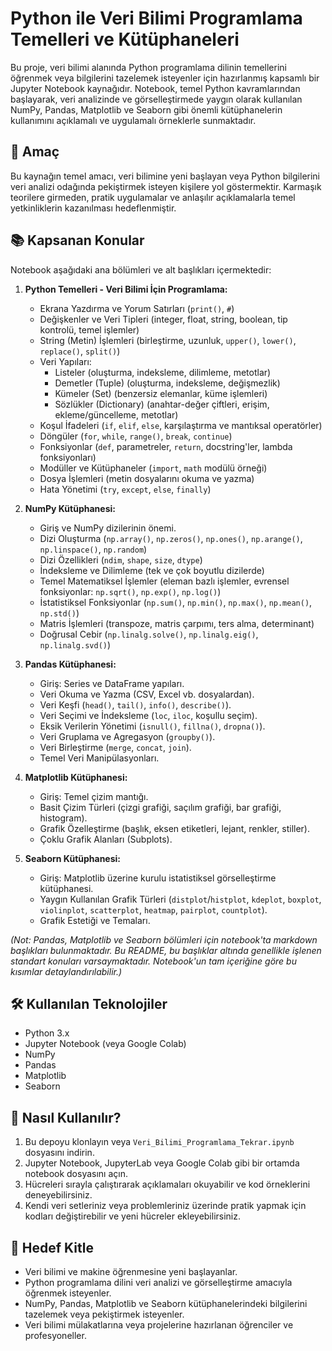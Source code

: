 # Python ile Veri Bilimi Programlama Temelleri ve Kütüphaneleri

Bu proje, veri bilimi alanında Python programlama dilinin temellerini öğrenmek veya bilgilerini tazelemek isteyenler için hazırlanmış kapsamlı bir Jupyter Notebook kaynağıdır. Notebook, temel Python kavramlarından başlayarak, veri analizinde ve görselleştirmede yaygın olarak kullanılan NumPy, Pandas, Matplotlib ve Seaborn gibi önemli kütüphanelerin kullanımını açıklamalı ve uygulamalı örneklerle sunmaktadır.

## 🎯 Amaç

Bu kaynağın temel amacı, veri bilimine yeni başlayan veya Python bilgilerini veri analizi odağında pekiştirmek isteyen kişilere yol göstermektir. Karmaşık teorilere girmeden, pratik uygulamalar ve anlaşılır açıklamalarla temel yetkinliklerin kazanılması hedeflenmiştir.

## 📚 Kapsanan Konular

Notebook aşağıdaki ana bölümleri ve alt başlıkları içermektedir:

1.  **Python Temelleri - Veri Bilimi İçin Programlama:**
    * Ekrana Yazdırma ve Yorum Satırları (`print()`, `#`)
    * Değişkenler ve Veri Tipleri (integer, float, string, boolean, tip kontrolü, temel işlemler)
    * String (Metin) İşlemleri (birleştirme, uzunluk, `upper()`, `lower()`, `replace()`, `split()`)
    * Veri Yapıları:
        * Listeler (oluşturma, indeksleme, dilimleme, metotlar)
        * Demetler (Tuple) (oluşturma, indeksleme, değişmezlik)
        * Kümeler (Set) (benzersiz elemanlar, küme işlemleri)
        * Sözlükler (Dictionary) (anahtar-değer çiftleri, erişim, ekleme/güncelleme, metotlar)
    * Koşul İfadeleri (`if`, `elif`, `else`, karşılaştırma ve mantıksal operatörler)
    * Döngüler (`for`, `while`, `range()`, `break`, `continue`)
    * Fonksiyonlar (`def`, parametreler, `return`, docstring'ler, lambda fonksiyonları)
    * Modüller ve Kütüphaneler (`import`, `math` modülü örneği)
    * Dosya İşlemleri (metin dosyalarını okuma ve yazma)
    * Hata Yönetimi (`try`, `except`, `else`, `finally`)

2.  **NumPy Kütüphanesi:**
    * Giriş ve NumPy dizilerinin önemi.
    * Dizi Oluşturma (`np.array()`, `np.zeros()`, `np.ones()`, `np.arange()`, `np.linspace()`, `np.random`)
    * Dizi Özellikleri (`ndim`, `shape`, `size`, `dtype`)
    * İndeksleme ve Dilimleme (tek ve çok boyutlu dizilerde)
    * Temel Matematiksel İşlemler (eleman bazlı işlemler, evrensel fonksiyonlar: `np.sqrt()`, `np.exp()`, `np.log()`)
    * İstatistiksel Fonksiyonlar (`np.sum()`, `np.min()`, `np.max()`, `np.mean()`, `np.std()`)
    * Matris İşlemleri (transpoze, matris çarpımı, ters alma, determinant)
    * Doğrusal Cebir (`np.linalg.solve()`, `np.linalg.eig()`, `np.linalg.svd()`)

3.  **Pandas Kütüphanesi:**
    * Giriş: Series ve DataFrame yapıları.
    * Veri Okuma ve Yazma (CSV, Excel vb. dosyalardan).
    * Veri Keşfi (`head()`, `tail()`, `info()`, `describe()`).
    * Veri Seçimi ve İndeksleme (`loc`, `iloc`, koşullu seçim).
    * Eksik Verilerin Yönetimi (`isnull()`, `fillna()`, `dropna()`).
    * Veri Gruplama ve Agregasyon (`groupby()`).
    * Veri Birleştirme (`merge`, `concat`, `join`).
    * Temel Veri Manipülasyonları.

4.  **Matplotlib Kütüphanesi:**
    * Giriş: Temel çizim mantığı.
    * Basit Çizim Türleri (çizgi grafiği, saçılım grafiği, bar grafiği, histogram).
    * Grafik Özelleştirme (başlık, eksen etiketleri, lejant, renkler, stiller).
    * Çoklu Grafik Alanları (Subplots).

5.  **Seaborn Kütüphanesi:**
    * Giriş: Matplotlib üzerine kurulu istatistiksel görselleştirme kütüphanesi.
    * Yaygın Kullanılan Grafik Türleri (`distplot`/`histplot`, `kdeplot`, `boxplot`, `violinplot`, `scatterplot`, `heatmap`, `pairplot`, `countplot`).
    * Grafik Estetiği ve Temaları.

*(Not: Pandas, Matplotlib ve Seaborn bölümleri için notebook'ta markdown başlıkları bulunmaktadır. Bu README, bu başlıklar altında genellikle işlenen standart konuları varsaymaktadır. Notebook'un tam içeriğine göre bu kısımlar detaylandırılabilir.)*

## 🛠️ Kullanılan Teknolojiler

* Python 3.x
* Jupyter Notebook (veya Google Colab)
* NumPy
* Pandas
* Matplotlib
* Seaborn

## 🚀 Nasıl Kullanılır?

1.  Bu depoyu klonlayın veya `Veri_Bilimi_Programlama_Tekrar.ipynb` dosyasını indirin.
2.  Jupyter Notebook, JupyterLab veya Google Colab gibi bir ortamda notebook dosyasını açın.
3.  Hücreleri sırayla çalıştırarak açıklamaları okuyabilir ve kod örneklerini deneyebilirsiniz.
4.  Kendi veri setleriniz veya problemleriniz üzerinde pratik yapmak için kodları değiştirebilir ve yeni hücreler ekleyebilirsiniz.

## 🎯 Hedef Kitle

* Veri bilimi ve makine öğrenmesine yeni başlayanlar.
* Python programlama dilini veri analizi ve görselleştirme amacıyla öğrenmek isteyenler.
* NumPy, Pandas, Matplotlib ve Seaborn kütüphanelerindeki bilgilerini tazelemek veya pekiştirmek isteyenler.
* Veri bilimi mülakatlarına veya projelerine hazırlanan öğrenciler ve profesyoneller.
